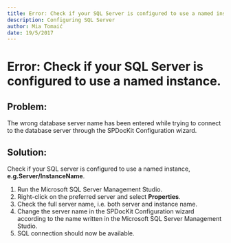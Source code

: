 ```yaml
---
title: Error: Check if your SQL Server is configured to use a named instance.
description: Configuring SQL Server
author: Mia Tomaić
date: 19/5/2017
---
```


# Error: Check if your SQL Server is configured to use a named instance.

## Problem:
The wrong database server name has been entered while trying to connect to the database server through the SPDocKit Configuration wizard.

## Solution:
Check if your SQL server is configured to use a named instance, **e.g.Server/InstanceName**.

1. Run the Microsoft SQL Server Management Studio.
2. Right-click on the preferred server and select **Properties**.
3. Check the full server name, i.e. both server and instance name.
4. Change the server name in the SPDocKit Configuration wizard according to the name written in the Microsoft SQL Server Management Studio.
5. SQL connection should now be available.